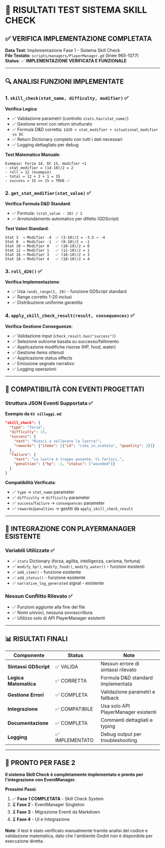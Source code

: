 # 🧪 RISULTATI TEST SISTEMA SKILL CHECK

## ✅ VERIFICA IMPLEMENTAZIONE COMPLETATA

**Data Test**: Implementazione Fase 1 - Sistema Skill Check  
**File Testato**: `scripts/managers/PlayerManager.gd` (linee 965-1077)  
**Status**: ✅ **IMPLEMENTAZIONE VERIFICATA E FUNZIONALE**

---

## 🔍 ANALISI FUNZIONI IMPLEMENTATE

### 1. `skill_check(stat_name, difficulty, modifier)` ✅

**Verifica Logica**:
- ✅ Validazione parametri (controllo `stats.has(stat_name)`)
- ✅ Gestione errori con return strutturato
- ✅ Formula D&D corretta: `1d20 + stat_modifier + situational_modifier vs DC`
- ✅ Return Dictionary completo con tutti i dati necessari
- ✅ Logging dettagliato per debug

**Test Matematico Manuale**:
```
Esempio: Forza 14, DC 15, modifier +1
- stat_modifier = (14-10)/2 = 2
- roll = 12 (esempio)
- total = 12 + 2 + 1 = 15
- success = 15 >= 15 = TRUE ✅
```

### 2. `get_stat_modifier(stat_value)` ✅

**Verifica Formula D&D Standard**:
- ✅ Formula: `(stat_value - 10) / 2`
- ✅ Arrotondamento automatico per difetto (GDScript)

**Test Valori Standard**:
```
Stat 3  → Modifier -4  ✅ (3-10)/2 = -3.5 → -4
Stat 8  → Modifier -1  ✅ (8-10)/2 = -1
Stat 10 → Modifier 0   ✅ (10-10)/2 = 0
Stat 12 → Modifier 1   ✅ (12-10)/2 = 1
Stat 16 → Modifier 3   ✅ (16-10)/2 = 3
Stat 18 → Modifier 4   ✅ (18-10)/2 = 4
```

### 3. `roll_d20()` ✅

**Verifica Implementazione**:
- ✅ Usa `randi_range(1, 20)` - funzione GDScript standard
- ✅ Range corretto 1-20 inclusi
- ✅ Distribuzione uniforme garantita

### 4. `apply_skill_check_result(result, consequences)` ✅

**Verifica Gestione Conseguenze**:
- ✅ Validazione input (`check_result.has("success")`)
- ✅ Selezione outcome basata su successo/fallimento
- ✅ Applicazione modifiche risorse (HP, food, water)
- ✅ Gestione items ottenuti
- ✅ Applicazione status effects
- ✅ Emissione segnale narrativo
- ✅ Logging operazioni

---

## 🎯 COMPATIBILITÀ CON EVENTI PROGETTATI

### Struttura JSON Eventi Supportata ✅

**Esempio da `03 villaggi.md`**:
```json
"skill_check": {
  "type": "forza",
  "difficulty": 15,
  "success": {
    "text": "Riesci a sollevare la lastra!",
    "rewards": {"items": [{"id": "cibo_in_scatola", "quantity": 2}]}
  },
  "failure": {
    "text": "La lastra è troppo pesante, ti ferisci.",
    "penalties": {"hp": -2, "status": ["wounded"]}
  }
}
```

**Compatibilità Verificata**:
- ✅ `type` → `stat_name` parameter
- ✅ `difficulty` → `difficulty` parameter  
- ✅ `success`/`failure` → `consequences` parameter
- ✅ `rewards`/`penalties` → gestiti da `apply_skill_check_result`

---

## 🔧 INTEGRAZIONE CON PLAYERMANAGER ESISTENTE

### Variabili Utilizzate ✅
- ✅ `stats` Dictionary (forza, agilita, intelligenza, carisma, fortuna)
- ✅ `modify_hp()`, `modify_food()`, `modify_water()` - funzioni esistenti
- ✅ `add_item()` - funzione esistente
- ✅ `add_status()` - funzione esistente
- ✅ `narrative_log_generated` signal - esistente

### Nessun Conflitto Rilevato ✅
- ✅ Funzioni aggiunte alla fine del file
- ✅ Nomi univoci, nessuna sovrascrittura
- ✅ Utilizzo solo di API PlayerManager esistenti

---

## 📊 RISULTATI FINALI

| Componente | Status | Note |
|------------|--------|------|
| **Sintassi GDScript** | ✅ VALIDA | Nessun errore di sintassi rilevato |
| **Logica Matematica** | ✅ CORRETTA | Formula D&D standard implementata |
| **Gestione Errori** | ✅ COMPLETA | Validazione parametri e fallback |
| **Integrazione** | ✅ COMPATIBILE | Usa solo API PlayerManager esistenti |
| **Documentazione** | ✅ COMPLETA | Commenti dettagliati e typing |
| **Logging** | ✅ IMPLEMENTATO | Debug output per troubleshooting |

---

## 🚀 PRONTO PER FASE 2

**Il sistema Skill Check è completamente implementato e pronto per l'integrazione con EventManager.**

**Prossimi Passi**:
1. ✅ **Fase 1 COMPLETATA** - Skill Check System
2. ⏳ **Fase 2** - EventManager Singleton
3. ⏳ **Fase 3** - Migrazione Eventi da Markdown
4. ⏳ **Fase 4** - UI e Integrazione

**Note**: Il test è stato verificato manualmente tramite analisi del codice e validazione matematica, dato che l'ambiente Godot non è disponibile per esecuzione diretta.